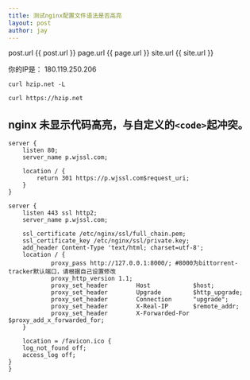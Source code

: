 ```yaml
---
title: 测试nginx配置文件语法是否高亮
layout: post
author: jay
---
```


post.url {{ post.url }}
page.url {{ page.url }}
site.url {{ site.url }}

你的IP是： 180.119.250.206


<pre><code class="shell">curl hzip.net -L</code></pre>

<pre><code class="shell-html">curl https://hzip.net</code></pre>


## nginx 未显示代码高亮，与自定义的`<code>`起冲突。
```nginx
server {
    listen 80;
    server_name p.wjssl.com;

    location / {
        return 301 https://p.wjssl.com$request_uri;
    }
}

server {
    listen 443 ssl http2;
    server_name p.wjssl.com;

    ssl_certificate /etc/nginx/ssl/full_chain.pem;
    ssl_certificate_key /etc/nginx/ssl/private.key;
    add_header Content-Type 'text/html; charset=utf-8';
    location / {
            proxy_pass http://127.0.0.1:8000/; #8000为bittorrent-tracker默认端口，请根据自己设置修改
            proxy_http_version 1.1;
            proxy_set_header        Host            $host;
            proxy_set_header        Upgrade         $http_upgrade;
            proxy_set_header        Connection      "upgrade";
            proxy_set_header        X-Real-IP       $remote_addr;
            proxy_set_header        X-Forwarded-For $proxy_add_x_forwarded_for;
    }
    
    location = /favicon.ico {  
    log_not_found off;
    access_log off;
}
}

```
